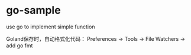 # go-sample
use go to implement simple function

Goland保存时，自动格式化代码：
Preferences -> Tools -> File Watchers -> add go fmt